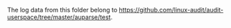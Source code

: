 The log data from this folder belong to https://github.com/linux-audit/audit-userspace/tree/master/auparse/test.

